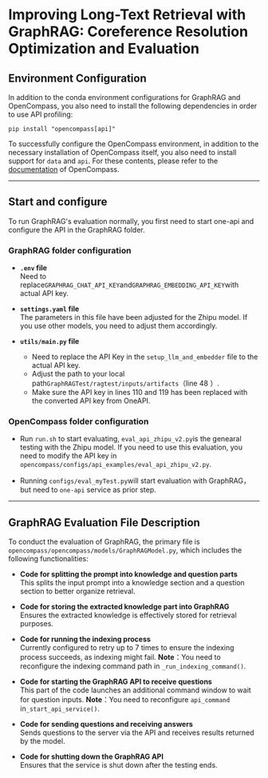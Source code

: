 # Improving Long-Text Retrieval with GraphRAG: Coreference Resolution Optimization and Evaluation

## Environment Configuration

In addition to the conda environment configurations for GraphRAG and OpenCompass, you also need to install the following dependencies in order to use API profiling:

`pip install "opencompass[api]"`


To successfully configure the OpenCompass environment, in addition to the necessary installation of OpenCompass itself, you also need to install support for `data` and `api`. For these contents, please refer to the [documentation](https://github.com/open-compass/opencompass) of OpenCompass.

---

## Start and configure

To run GraphRAG's evaluation normally, you first need to start one-api and configure the API in the GraphRAG folder.

### GraphRAG folder configuration

- **`.env` file**  
  Need to replace`GRAPHRAG_CHAT_API_KEY`and`GRAPHRAG_EMBEDDING_API_KEY`with actual API key.

- **`settings.yaml` file**  
  The parameters in this file have been adjusted for the Zhipu model. If you use other models, you need to adjust them accordingly.

- **`utils/main.py` file**  
  - Need to replace the API Key in the `setup_llm_and_embedder` file to the actual API key.
  - Adjust the path to your local path`GraphRAGTest/ragtest/inputs/artifacts`（line 48 ）.
  - Make sure the API key in lines 110 and 119 has been replaced with the converted API key from OneAPI.

### OpenCompass folder configuration

- Run `run.sh` to start evaluating, `eval_api_zhipu_v2.py`is the genearal testing with the Zhipu model.
  If you need to use this evaluation, you need to modify the API key in `opencompass/configs/api_examples/eval_api_zhipu_v2.py`.

- Running `configs/eval_myTest.py`will start evaluation with GraphRAG，but need to `one-api` service as prior step.

---

## GraphRAG Evaluation File Description

To conduct the evaluation of GraphRAG, the primary file is `opencompass/opencompass/models/GraphRAGModel.py`, which includes the following functionalities:

- **Code for splitting the prompt into knowledge and question parts**  
  This splits the input prompt into a knowledge section and a question section to better organize retrieval.

- **Code for storing the extracted knowledge part into GraphRAG**  
  Ensures the extracted knowledge is effectively stored for retrieval purposes.

- **Code for running the indexing process**  
  Currently configured to retry up to 7 times to ensure the indexing process succeeds, as indexing might fail.
  **Note**：You need to reconfigure the indexing command path in `_run_indexing_command()`.

- **Code for starting the GraphRAG API to receive questions**  
  This part of the code launches an additional command window to wait for question inputs. 
  **Note**：You need to reconfigure `api_command` in`_start_api_service()`.

- **Code for sending questions and receiving answers**  
  Sends questions to the server via the API and receives results returned by the model.

- **Code for shutting down the GraphRAG API**  
  Ensures that the service is shut down after the testing ends.



